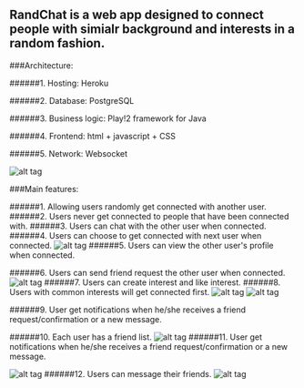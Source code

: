 ## RandChat is a web app designed to connect people with simialr background and interests in a random fashion.
###Architecture:

######1. Hosting: Heroku

######2. Database: PostgreSQL

######3. Business logic: Play!2 framework for Java

######4. Frontend: html + javascript + CSS 

######5. Network: Websocket 

![alt tag](https://vast-gorge-5265.herokuapp.com/assets/images/demo1.png)

###Main features:

######1. Allowing users randomly get connected with another user.
######2. Users never get connected to people that have been connected with.
######3. Users can chat with the other user when connected.
######4. Users can choose to get connected with next user when connected.
![alt tag](https://vast-gorge-5265.herokuapp.com/assets/images/demo2.png)
######5. Users can view the other user's profile when connected.

######6. Users can send friend request the other user when connected.
![alt tag](https://vast-gorge-5265.herokuapp.com/assets/images/demo3.png)
######7. Users can create interest and like interest.
######8. Users with common interests will get connected first.
![alt tag](https://vast-gorge-5265.herokuapp.com/assets/images/demo4.png)
![alt tag](https://vast-gorge-5265.herokuapp.com/assets/images/demo8.png)

######9. User get notifications when he/she receives a friend request/confirmation or a new message.

######10. Each user has a friend list.
![alt tag](https://vast-gorge-5265.herokuapp.com/assets/images/demo6.png)
######11. User get notifications when he/she receives a friend request/confirmation or a new message.

![alt tag](https://vast-gorge-5265.herokuapp.com/assets/images/demo9.png)
######12. Users can message their friends.
![alt tag](https://vast-gorge-5265.herokuapp.com/assets/images/demo5.png)



